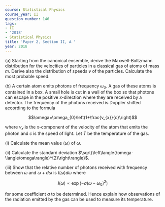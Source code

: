 ```yaml
---
course: Statistical Physics
course_year: II
question_number: 146
tags:
- II
- '2018'
- Statistical Physics
title: 'Paper 2, Section II, A '
year: 2018
---
```




(a) Starting from the canonical ensemble, derive the Maxwell-Boltzmann distribution for the velocities of particles in a classical gas of atoms of mass $m$. Derive also the distribution of speeds $v$ of the particles. Calculate the most probable speed.

(b) A certain atom emits photons of frequency $\omega_{0}$. A gas of these atoms is contained in a box. A small hole is cut in a wall of the box so that photons can escape in the positive $x$-direction where they are received by a detector. The frequency of the photons received is Doppler shifted according to the formula

$$\omega=\omega_{0}\left(1+\frac{v_{x}}{c}\right)$$

where $v_{x}$ is the $x$-component of the velocity of the atom that emits the photon and $c$ is the speed of light. Let $T$ be the temperature of the gas.

(i) Calculate the mean value $\langle\omega\rangle$ of $\omega$.

(ii) Calculate the standard deviation $\sqrt{\left\langle(\omega-\langle\omega\rangle)^{2}\right\rangle}$.

(iii) Show that the relative number of photons received with frequency between $\omega$ and $\omega+d \omega$ is $I(\omega) d \omega$ where

$$I(\omega) \propto \exp \left(-a\left(\omega-\omega_{0}\right)^{2}\right)$$

for some coefficient $a$ to be determined. Hence explain how observations of the radiation emitted by the gas can be used to measure its temperature.